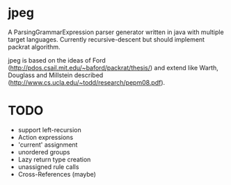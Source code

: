 jpeg
====

A ParsingGrammarExpression parser generator written in java with multiple target languages. 
Currently recursive-descent but should implement packrat algorithm.

jpeg is based on the ideas of Ford (http://pdos.csail.mit.edu/~baford/packrat/thesis/)
and extend like Warth, Douglass and Millstein described (http://www.cs.ucla.edu/~todd/research/pepm08.pdf).

TODO
====
* support left-recursion
* Action expressions
* 'current' assignment
* unordered groups
* Lazy return type creation
* unassigned rule calls
* Cross-References (maybe)

